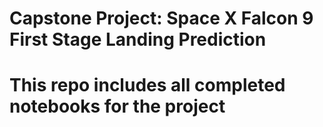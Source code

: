 # Capstone Project: Space X Falcon 9 First Stage Landing Prediction
# This repo includes all completed notebooks for the project
